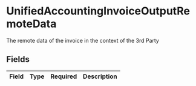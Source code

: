 # UnifiedAccountingInvoiceOutputRemoteData

The remote data of the invoice in the context of the 3rd Party


## Fields

| Field       | Type        | Required    | Description |
| ----------- | ----------- | ----------- | ----------- |